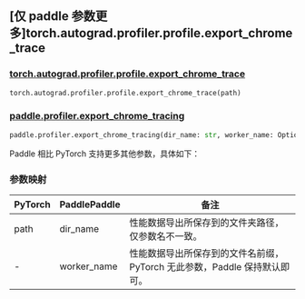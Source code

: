 ## [仅 paddle 参数更多]torch.autograd.profiler.profile.export_chrome_trace

### [torch.autograd.profiler.profile.export_chrome_trace](https://pytorch.org/docs/stable/generated/torch.autograd.profiler.profile.export_chrome_trace.html#torch.autograd.profiler.profile.export_chrome_trace)

```python
torch.autograd.profiler.profile.export_chrome_trace(path)
```

### [paddle.profiler.export_chrome_tracing](https://www.paddlepaddle.org.cn/documentation/docs/zh/develop/api/paddle/profiler/export_chrome_tracing_cn.html)

```python
paddle.profiler.export_chrome_tracing(dir_name: str, worker_name: Optional[str] = None)
```

Paddle 相比 PyTorch 支持更多其他参数，具体如下：

### 参数映射

| PyTorch | PaddlePaddle | 备注                                                                      |
| ------- | ------------ | ------------------------------------------------------------------------- |
| path    | dir_name     | 性能数据导出所保存到的文件夹路径，仅参数名不一致。                        |
| -       | worker_name  | 性能数据导出所保存到的文件名前缀，PyTorch 无此参数，Paddle 保持默认即可。 |
